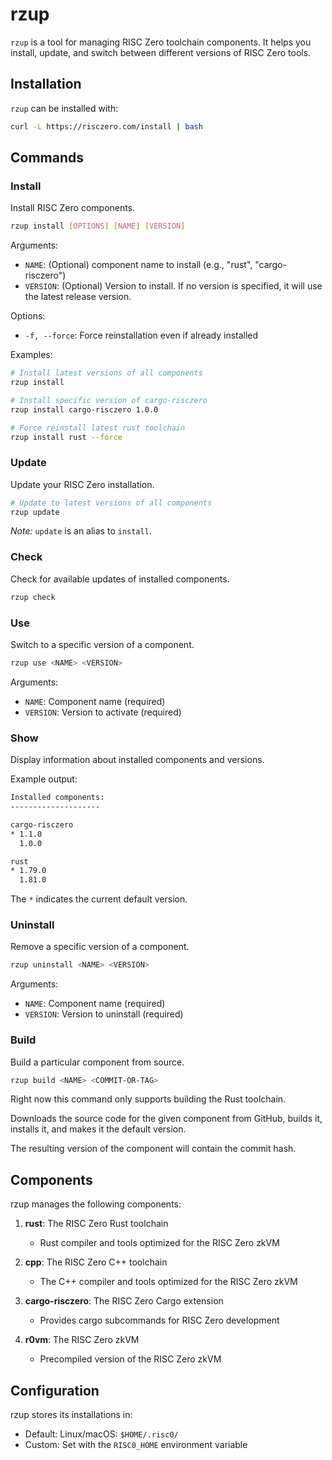 # rzup

`rzup` is a tool for managing RISC Zero toolchain components. It helps you install, update, and switch between different versions of RISC Zero tools.

## Installation

`rzup` can be installed with:

```sh
curl -L https://risczero.com/install | bash
```

## Commands

### Install

Install RISC Zero components.

```sh
rzup install [OPTIONS] [NAME] [VERSION]
```

Arguments:

- `NAME`: (Optional) component name to install (e.g., "rust", "cargo-risczero")
- `VERSION`: (Optional) Version to install. If no version is specified, it will use the latest release version.

Options:

- `-f, --force`: Force reinstallation even if already installed

Examples:

```sh
# Install latest versions of all components
rzup install

# Install specific version of cargo-risczero
rzup install cargo-risczero 1.0.0

# Force reinstall latest rust toolchain
rzup install rust --force
```

### Update

Update your RISC Zero installation.

```sh
# Update to latest versions of all components
rzup update
```

_Note:_ `update` is an alias to `install`.

### Check

Check for available updates of installed components.

```sh
rzup check
```

### Use

Switch to a specific version of a component.

```sh
rzup use <NAME> <VERSION>
```

Arguments:

- `NAME`: Component name (required)
- `VERSION`: Version to activate (required)

### Show

Display information about installed components and versions.

Example output:

```sh
Installed components:
--------------------

cargo-risczero
* 1.1.0
  1.0.0

rust
* 1.79.0
  1.81.0
```

The `*` indicates the current default version.

### Uninstall

Remove a specific version of a component.

```sh
rzup uninstall <NAME> <VERSION>
```

Arguments:

- `NAME`: Component name (required)
- `VERSION`: Version to uninstall (required)

### Build

Build a particular component from source.

```sh
rzup build <NAME> <COMMIT-OR-TAG>
```

Right now this command only supports building the Rust toolchain.

Downloads the source code for the given component from GitHub, builds it, installs it, and makes it
the default version.

The resulting version of the component will contain the commit hash.

## Components

rzup manages the following components:

1. **rust**: The RISC Zero Rust toolchain
   - Rust compiler and tools optimized for the RISC Zero zkVM

2. **cpp**: The RISC Zero C++ toolchain
   - The C++ compiler and tools optimized for the RISC Zero zkVM

3. **cargo-risczero**: The RISC Zero Cargo extension
   - Provides cargo subcommands for RISC Zero development

4. **r0vm**: The RISC Zero zkVM
    - Precompiled version of the RISC Zero zkVM

## Configuration

rzup stores its installations in:

- Default: Linux/macOS: `$HOME/.risc0/`
- Custom: Set with the `RISC0_HOME` environment variable
